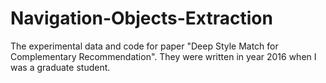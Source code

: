 # Navigation-Objects-Extraction
The experimental data and code for paper "Deep Style Match for Complementary Recommendation". They were written in year 2016 when I was a graduate student. 
